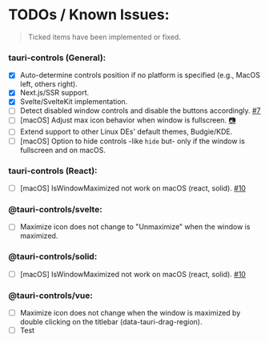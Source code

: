 # TODOs / Known Issues:

> Ticked items have been implemented or fixed.

### tauri-controls (General):

- [x] Auto-determine controls position if no platform is specified (e.g., MacOS left, others right).
- [x] Next.js/SSR support.
- [x] Svelte/SvelteKit implementation.
- [ ] Detect disabled window controls and disable the buttons accordingly. [#7](https://github.com/agmmnn/tauri-controls/issues/7)
- [ ] \[macOS] Adjust max icon behavior when window is fullscreen. [📷](https://i.imgur.com/7FmMOZN.png)
- [ ] Extend support to other Linux DEs' default themes, Budgie/KDE.
- [ ] \[macOS] Option to hide controls -like `hide` but- only if the window is fullscreen and on macOS.

### tauri-controls (React):

- [ ] \[macOS] IsWindowMaximized not work on macOS (react, solid). [#10](https://github.com/agmmnn/tauri-controls/issues/10)

### @tauri-controls/svelte:

- [ ] Maximize icon does not change to "Unmaximize" when the window is maximized.

### @tauri-controls/solid:

- [ ] \[macOS] IsWindowMaximized not work on macOS (react, solid). [#10](https://github.com/agmmnn/tauri-controls/issues/10)

### @tauri-controls/vue:

- [ ] Maximize icon does not change when the window is maximized by double clicking on the titlebar (data-tauri-drag-region).
- [ ] Test
